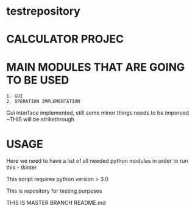 # testrepository

# CALCULATOR PROJEC

# MAIN MODULES THAT ARE GOING TO BE USED 
	1. GUI
	2. OPERATION IMPLEMENTATION

Gui interface implemented, still some minor things needs to be imporved
~THIS will be strikethrough



# USAGE

Here we need to have a list of all needed python modules in order to run this
 	- tkinter

This script requires python version > 3.0




This is repository for testing purposes


THIS IS MASTER BRANCH README.md